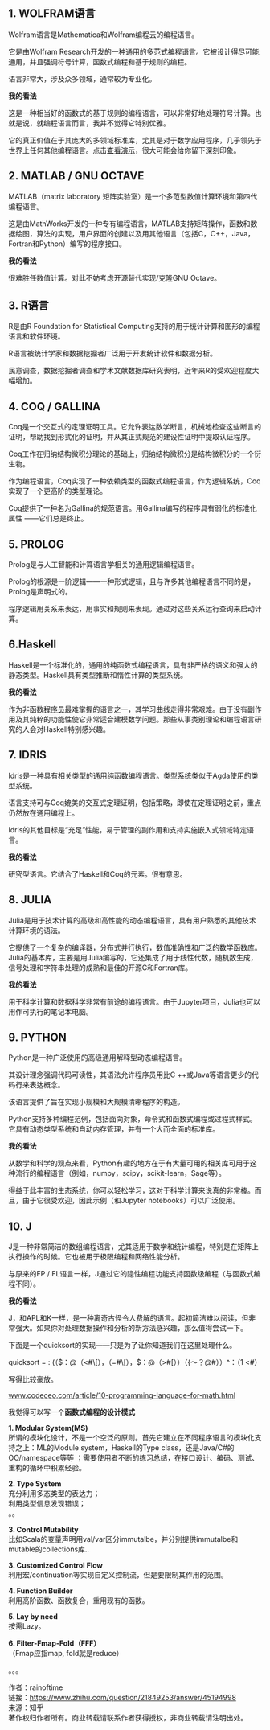 
## 1\. WOLFRAM语言

Wolfram语言是Mathematica和Wolfram编程云的编程语言。

它是由Wolfram Research开发的一种通用的多范式编程语言。它被设计得尽可能通用，并且强调符号计算，函数式编程和基于规则的编程。

语言非常大，涉及众多领域，通常较为专业化。

**我的看法**

这是一种相当好的函数式的基于规则的编程语言，可以非常好地处理符号计算。也就是说，就编程语言而言，我并不觉得它特别优雅。

它的真正价值在于其庞大的多领域标准库，尤其是对于数学应用程序，几乎领先于世界上任何其他编程语言。点击[查看演示](http://www.wolfram.com/language/video.html)，很大可能会给你留下深刻印象。

## 2\. MATLAB / GNU OCTAVE

MATLAB（matrix laboratory 矩阵实验室）是一个多范型数值计算环境和第四代编程语言。

这是由MathWorks开发的一种专有编程语言，MATLAB支持矩阵操作，函数和数据绘图，算法的实现，用户界面的创建以及用其他语言（包括C，C++，Java，Fortran和Python）编写的程序接口。

**我的看法**

很难胜任数值计算。对此不妨考虑开源替代实现/克隆GNU Octave。

## 3\. R语言

R是由R Foundation for Statistical Computing支持的用于统计计算和图形的编程语言和软件环境。

R语言被统计学家和数据挖掘者广泛用于开发统计软件和数据分析。

民意调查，数据挖掘者调查和学术文献数据库研究表明，近年来R的受欢迎程度大幅增加。

## 4\. COQ / GALLINA

Coq是一个交互式的定理证明工具。它允许表达数学断言，机械地检查这些断言的证明，帮助找到形式化的证明，并从其正式规范的建设性证明中提取认证程序。

Coq工作在归纳结构微积分理论的基础上，归纳结构微积分是结构微积分的一个衍生物。

作为编程语言，Coq实现了一种依赖类型的函数式编程语言，作为逻辑系统，Coq实现了一个更高阶的类型理论。

Coq提供了一种名为Gallina的规范语言。用Gallina编写的程序具有弱化的标准化属性 ——它们总是终止。

## 5\. PROLOG

Prolog是与人工智能和计算语言学相关的通用逻辑编程语言。

Prolog的根源是一阶逻辑——一种形式逻辑，且与许多其他编程语言不同的是，Prolog是声明式的。

程序逻辑用关系来表达，用事实和规则来表现。通过对这些关系运行查询来启动计算。

## 6.Haskell

Haskell是一个标准化的，通用的纯函数式编程语言，具有非严格的语义和强大的静态类型。Haskell具有类型推断和惰性计算的类型系统。

**我的看法**

作为非函数[程序员](http://www.codeceo.com/ "程序员")最难掌握的语言之一，其学习曲线走得非常艰难。由于没有副作用及其纯粹的功能性使它非常适合建模数学问题。那些从事类别理论和编程语言研究的人会对Haskell特别感兴趣。

## 7\. IDRIS

Idris是一种具有相关类型的通用纯函数编程语言。类型系统类似于Agda使用的类型系统。

语言支持可与Coq媲美的交互式定理证明，包括策略，即使在定理证明之前，重点仍然放在通用编程上。

Idris的其他目标是“充足”性能，易于管理的副作用和支持实施嵌入式领域特定语言。

**我的看法**

研究型语言。它结合了Haskell和Coq的元素。很有意思。

## 8\. JULIA

Julia是用于技术计算的高级和高性能的动态编程语言，具有用户熟悉的其他技术计算环境的语法。

它提供了一个复杂的编译器，分布式并行执行，数值准确性和广泛的数学函数库。 Julia的基本库，主要是用Julia编写的，它还集成了用于线性代数，随机数生成，信号处理和字符串处理的成熟和最佳的开源C和Fortran库。

**我的看法**

用于科学计算和数据科学非常有前途的编程语言。由于Jupyter项目，Julia也可以用作可执行的笔记本电脑。

## 9\. PYTHON

Python是一种广泛使用的高级通用解释型动态编程语言。

其设计理念强调代码可读性，其语法允许程序员用比C ++或Java等语言更少的代码行来表达概念。

该语言提供了旨在实现小规模和大规模清晰程序的构造。

Python支持多种编程范例，包括面向对象，命令式和函数式编程或过程式样式。它具有动态类型系统和自动内存管理，并有一个大而全面的标准库。

**我的看法**

从数学和科学的观点来看，Python有趣的地方在于有大量可用的相关库可用于这种流行的编程语言（例如，numpy，scipy，scikit-learn，Sage等）。

得益于此丰富的生态系统，你可以轻松学习，这对于科学计算来说真的非常棒。而且，由于它很受欢迎，因此示例（和Jupyter notebooks）可以广泛使用。

## 10\. J

J是一种非常简洁的数组编程语言，尤其适用于数学和统计编程，特别是在矩阵上执行操作的时候。它也被用于极限编程和网络性能分析。

与原来的FP / FL语言一样，J通过它的隐性编程功能支持函数级编程（与函数式编程不同）。

**我的看法**

J，和APL和K一样，是一种离奇古怪令人费解的语言。起初简洁难以阅读，但非常强大。如果你对处理数据操作和分析的新方法感兴趣，那么值得尝试一下。

下面是一个quicksort的实现——只是为了让你知道我们在这里处理什么。

quicksort = : (（$：@（<#\[），（=#\[），$：@（>#\[））（{〜？@#））^：（1 <#）

写得比较豪放。

www.codeceo.com/article/10-programming-language-for-math.html



















我觉得可以写一个**函数式编程的设计模式**

  

**1\. Modular System(MS)**  
所谓的模块化设计，不是一个空泛的原则。首先它建立在不同程序语言的模块化支持之上：ML的Module system，Haskell的Type class，还是Java/C#的OO/namespace等等 ；需要使用者不断的练习总结，在接口设计、编码、测试、重构的循环中积累经验。

  

**2\. Type System**  
充分利用多态类型的表达力；  
利用类型信息发现错误；  
。。

**3\. Control Mutability**  
比如Scala的变量声明用val/var区分immutalbe，并分别提供immutalbe和mutable的collections库..

**3\. Customized Control Flow**  
利用宏/continuation等实现自定义控制流，但是要限制其作用的范围。

**4\. Function Builder**  
利用高阶函数、函数复合，重用现有的函数。

**5\. Lay by need**  
按需Lazy。

**6\. Filter-Fmap-Fold（FFF）**  
（Fmap应指map, fold就是reduce）

。。。

  
  
作者：rainoftime  
链接：https://www.zhihu.com/question/21849253/answer/45194998  
来源：知乎  
著作权归作者所有。商业转载请联系作者获得授权，非商业转载请注明出处。




















































































